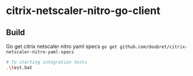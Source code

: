 # citrix-netscaler-nitro-go-client

## Build

Go get citrix netscaler nitro yaml specs `go get github.com/doubret/citrix-netscaler-nitro-yaml-specs`

```sh
# To starting integration tests
.\test.bat
```
